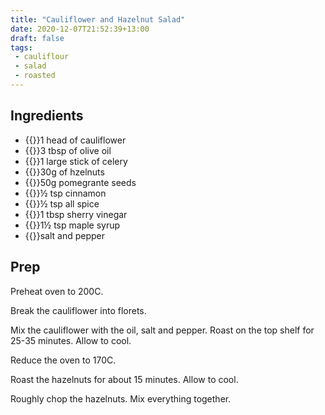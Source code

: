 ```yaml
---
title: "Cauliflower and Hazelnut Salad"
date: 2020-12-07T21:52:39+13:00
draft: false
tags:
 - cauliflour
 - salad
 - roasted
---
```


## Ingredients

- {{<c>}}1 head of cauliflower
- {{<c>}}3 tbsp of olive oil
- {{<c>}}1 large stick of celery
- {{<c>}}30g of hzelnuts
- {{<c>}}50g pomegrante seeds
- {{<c>}}½ tsp cinnamon
- {{<c>}}½ tsp all spice
- {{<c>}}1 tbsp sherry vinegar
- {{<c>}}1½ tsp maple syrup
- {{<c>}}salt and pepper

## Prep

Preheat oven to 200C.

Break the cauliflower into florets. 

Mix the cauliflower with the oil, salt and pepper. Roast on the top shelf for 25-35 minutes. Allow to cool.

Reduce the oven to 170C. 

Roast the hazelnuts for about 15 minutes. Allow to cool.

Roughly chop the hazelnuts. Mix everything together.